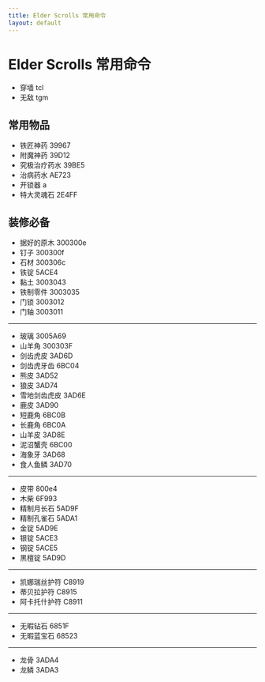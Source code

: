 ```yaml
---
title: Elder Scrolls 常用命令
layout: default
---
```

# Elder Scrolls 常用命令

- 穿墙 tcl
- 无敌 tgm

## 常用物品

- 铁匠神药 39967
- 附魔神药 39D12
- 究极治疗药水 39BE5
- 治病药水 AE723
- 开锁器 a
- 特大灵魂石 2E4FF

## 装修必备

- 据好的原木 300300e
- 钉子 300300f
- 石材 300306c
- 铁锭 5ACE4
- 黏土 3003043
- 铁制零件 3003035
- 门锁 3003012
- 门轴 3003011

---

- 玻璃 3005A69
- 山羊角 300303F
- 剑齿虎皮 3AD6D
- 剑齿虎牙齿 6BC04
- 熊皮 3AD52
- 狼皮 3AD74
- 雪地剑齿虎皮 3AD6E
- 鹿皮 3AD90
- 短鹿角 6BC0B
- 长鹿角 6BC0A
- 山羊皮 3AD8E
- 泥沼蟹壳 6BC00
- 海象牙 3AD68
- 食人鱼鳞 3AD70

---

- 皮带 800e4
- 木柴 6F993
- 精制月长石 5AD9F
- 精制孔雀石 5ADA1
- 金锭 5AD9E
- 银锭 5ACE3
- 钢锭 5ACE5
- 黑檀锭 5AD9D

---

- 凯娜瑞丝护符 C8919
- 蒂贝拉护符 C8915
- 阿卡托什护符 C8911

---

- 无暇钻石 6851F
- 无暇蓝宝石 68523

---

- 龙骨 3ADA4
- 龙鳞 3ADA3


